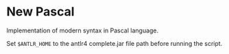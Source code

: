 # New Pascal

Implementation of modern syntax in Pascal language.

Set ``$ANTLR_HOME`` to the antlr4 complete.jar file path before running the script.
